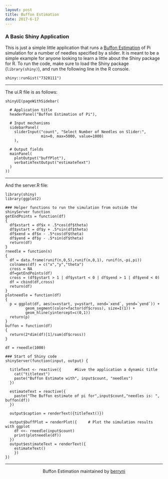 ```yaml
---
layout: post
title: Buffon Estimation
date: 2017-6-17
---
```


### A Basic Shiny Application

This is just a simple little application that runs a [Buffon Estimation](http://en.wikipedia.org/wiki/Buffon's_needle) of Pi simulation for a number of needles specified by a slider. It is meant to be a simple example for anyone looking to learn a little about the Shiny package for R. To run the code, make sure to load the Shiny package (`library(shiny)`), and run the following line in the R console.

```
shiny::runGist("7328111")
```

* * *

The ui.R file is as follows:

```
shinyUI(pageWithSidebar(

  # Application title
  headerPanel("Buffon Estimation of Pi"),

  # Input mechanisms
  sidebarPanel(
    sliderInput("count", "Select Number of Needles on Slider:", 
                min=0, max=5000, value=1000)
    ),

  # Output fields
  mainPanel(
    plotOutput("buffPlot"),
    verbatimTextOutput("estimateText")
  )
))
```

* * *

And the server.R file:

```
library(shiny)
library(ggplot2)

### Helper functions to run the simulation from outside the shinyServer function
getEndPoints = function(df)
{
  df$xstart = df$x + .5*cos(df$theta)
  df$ystart = df$y + .5*sin(df$theta)
  df$xend = df$x - .5*cos(df$theta)
  df$yend = df$y - .5*sin(df$theta)
  return(df)
}
rneedle = function(n)
{
  df = data.frame(runif(n,0,5),runif(n,0,1), runif(n,-pi,pi))
  colnames(df) = c("x","y","theta")
  cross = NA
  df=getEndPoints(df)
  cross = (df$ystart > 1 | df$ystart < 0 | df$yend > 1 | df$yend < 0)
  df = cbind(df,cross)
  return(df)
}
plotneedle = function(df)
{
  p = ggplot(df, aes(x=xstart, y=ystart, xend=`xend`, yend=`yend`)) +
         geom_segment(color=factor(df$cross), size=I(1)) +
         geom_hline(yintercept=c(0,1))
  return(p)
}
buffon = function(df)
{
  return(2*dim(df)[1]/sum(df$cross))
}

df = rneedle(1000)

### Start of Shiny code
shinyServer(function(input, output) {

  titleText <- reactive({      #Give the application a dynamic title
    cat("titletext")
    paste("Buffon Estimate with", input$count, "needles")
  })

  estimateText = reactive({
    paste("The Buffon estimate of pi for",input$count,"needles is: ", buffon(df))
  })

  output$caption = renderText({titleText()})

  output$buffPlot = renderPlot({     # Plot the simulation results with ggplot
    df <<- rneedle(input$count)
    print(plotneedle(df))
  })
  output$estimateText = renderText({
    estimateText()
    })
})
```

* * *

<p align="center">
Buffon Estimation maintained by <a href="https://github.com/berryni">berryni</a><br>
</p>
